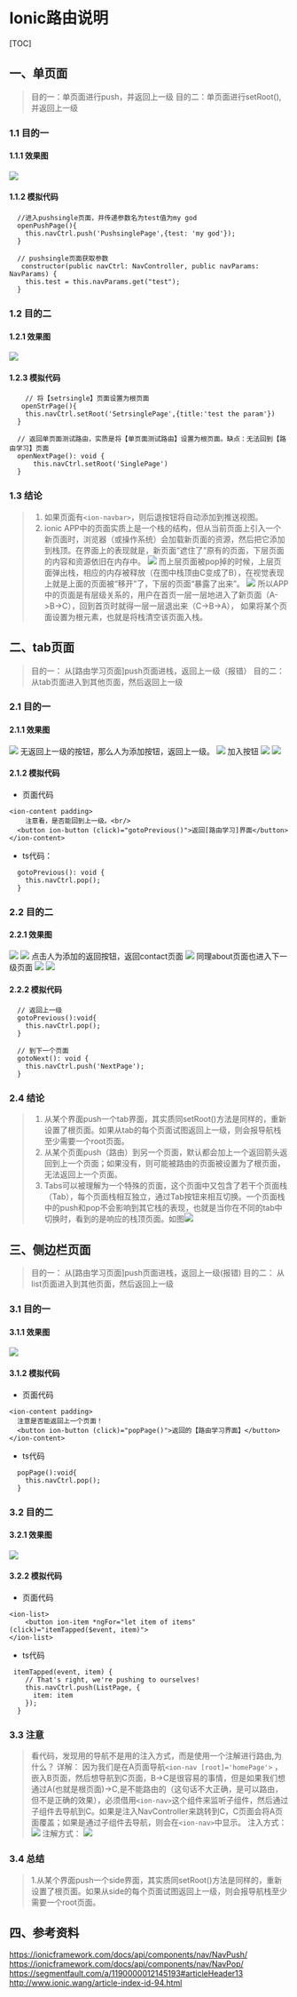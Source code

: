 # Ionic路由说明
[TOC]
## 一、单页面

>目的一：单页面进行push，并返回上一级
>目的二：单页面进行setRoot(),并返回上一级

### 1.1 目的一

#### 1.1.1 效果图

![](./pic/single-1.gif)

#### 1.1.2 模拟代码

```
  //进入pushsingle页面，并传递参数名为test值为my god
  openPushPage(){
    this.navCtrl.push('PushsinglePage',{test: 'my god'});
  }
  
  // pushsingle页面获取参数
   constructor(public navCtrl: NavController, public navParams: NavParams) {
    this.test = this.navParams.get("test");
  }

```
### 1.2 目的二

#### 1.2.1 效果图
![](./pic/single-2.gif)
#### 1.2.3 模拟代码
```
 	// 将【setrsingle】页面设置为根页面
   openStrPage(){
    this.navCtrl.setRoot('SetrsinglePage',{title:'test the param'})
  }

  // 返回单页面测试路由，实质是将【单页面测试路由】设置为根页面。缺点：无法回到【路由学习】页面
  openNextPage(): void {
      this.navCtrl.setRoot('SinglePage')
  }
```
### 1.3 结论
> 1. 如果页面有``<ion-navbar>``，则后退按钮将自动添加到推送视图。
> 2. ionic APP中的页面实质上是一个栈的结构，但从当前页面上引入一个新页面时，浏览器（或操作系统）会加载新页面的资源，然后把它添加到栈顶。在界面上的表现就是，新页面“遮住了”原有的页面，下层页面的内容和资源依旧在内存中。
> ![](./pic/single-21.png)
> 而上层页面被pop掉的时候，上层页面弹出栈，相应的内存被释放（在图中栈顶由C变成了B），在视觉表现上就是上面的页面被“移开”了，下层的页面“暴露了出来”。
> ![](./pic/single-31.png)
> 所以APP中的页面是有层级关系的，用户在首页一层一层地进入了新页面（A->B->C），回到首页时就得一层一层退出来（C->B->A），
> 如果将某个页面设置为根元素，也就是将栈清空该页面入栈。


## 二、tab页面

>目的一： 从[路由学习页面]push页面进栈，返回上一级（报错）
>目的二： 从tab页面进入到其他页面，然后返回上一级

### 2.1 目的一
#### 2.1.1 效果图

![](./pic/tab-1.png)
无返回上一级的按钮，那么人为添加按钮，返回上一级。
![](./pic/tab-2.png)
加入按钮
![](./pic/tab-3.png)
![](./pic/tab-4.png)

#### 2.1.2 模拟代码
- 页面代码
```
<ion-content padding>
    注意看，是否能回到上一级。<br/>
  <button ion-button (click)="gotoPrevious()">返回[路由学习]界面</button>
</ion-content>
```

- ts代码：
```
  gotoPrevious(): void {
    this.navCtrl.pop();
  }
```

### 2.2 目的二
#### 2.2.1 效果图
![](./pic/tab-5.png)
![](./pic/tab-6.png)
点击人为添加的返回按钮，返回contact页面
![](./pic/tab-7.png)
同理about页面也进入下一级页面
![](./pic/tab-8.png)
![](./pic/tab-9.png)
####  2.2.2 模拟代码
```
  // 返回上一级
  gotoPrevious():void{
    this.navCtrl.pop();
  }
  
  // 到下一个页面
  gotoNext(): void {
    this.navCtrl.push('NextPage');
  }
```

### 2.4 结论
>1. 从某个界面push一个tab界面，其实质同setRoot()方法是同样的，重新设置了根页面。如果从tab的每个页面试图返回上一级，则会报导航栈至少需要一个root页面。
>2. 从某个页面push（路由）到另一个页面，默认都会加上一个返回箭头返回到上一个页面；如果没有，则可能被路由的页面被设置为了根页面，无法返回上一个页面。
>3. Tabs可以被理解为一个特殊的页面，这个页面中又包含了若干个页面栈（Tab），每个页面栈相互独立，通过Tab按钮来相互切换。一个页面栈中的push和pop不会影响到其它栈的表现，也就是当你在不同的tab中切换时，看到的是响应的栈顶页面。如图![](./pic/tab-10.png)

## 三、侧边栏页面

> 目的一： 从[路由学习页面]push页面进栈，返回上一级(报错)
> 目的二： 从list页面进入到其他页面，然后返回上一级

### 3.1 目的一
#### 3.1.1 效果图
![](./pic/side-2.gif)

#### 3.1.2 模拟代码
- 页面代码
```
<ion-content padding>
  注意是否能返回上一个页面！
  <button ion-button (click)="popPage()">返回的【路由学习界面】</button>
</ion-content>
```
- ts代码
```
  popPage():void{
    this.navCtrl.pop();
  }
```


### 3.2 目的二
#### 3.2.1 效果图
![](./pic/side-3.gif)

#### 3.2.2 模拟代码
- 页面代码
```
<ion-list>
    <button ion-item *ngFor="let item of items" (click)="itemTapped($event, item)">
</ion-list>
```

- ts代码
```
 itemTapped(event, item) {
    // That's right, we're pushing to ourselves!
    this.navCtrl.push(ListPage, {
      item: item
    });
  }
```
### 3.3 注意
> 看代码，发现用的导航不是用的注入方式，而是使用一个注解进行路由,为什么？
> 详解： 因为我们是在A页面导航``<ion-nav [root]='homePage'>`` ，嵌入B页面，然后想导航到C页面，B->C是很容易的事情，但是如果我们想通过A(也就是根页面)->C,是不能路由的（这句话不大正确，是可以路由，但不是正确的效果），必须借用``<ion-nav>``这个组件来监听子组件，然后通过子组件去导航到C。如果是注入NavController来跳转到C，C页面会将A页面覆盖；如果是通过子组件去导航，则会在``<ion-nav>``中显示。
注入方式：
![](./pic/nav-1.gif)
注解方式：
![](./pic/nav-2.gif)

### 3.4 总结
>1.从某个界面push一个side界面，其实质同setRoot()方法是同样的，重新设置了根页面。如果从side的每个页面试图返回上一级，则会报导航栈至少需要一个root页面。
 
## 四、参考资料

https://ionicframework.com/docs/api/components/nav/NavPush/
https://ionicframework.com/docs/api/components/nav/NavPop/
https://segmentfault.com/a/1190000012145193#articleHeader13
http://www.ionic.wang/article-index-id-94.html
